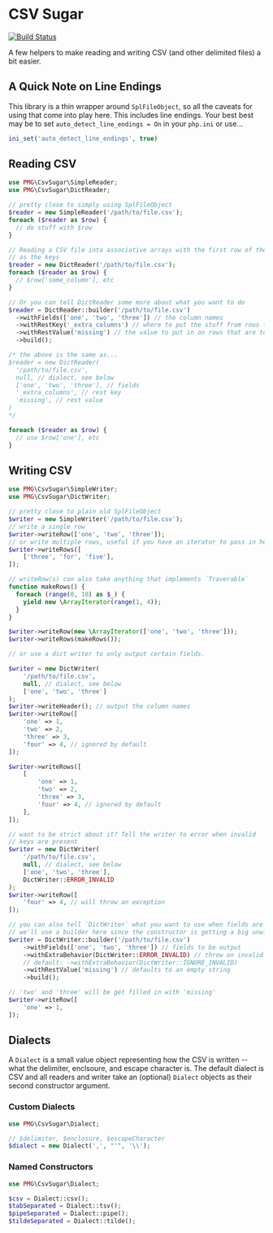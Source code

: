 # CSV Sugar

[![Build Status](https://travis-ci.org/AgencyPMG/CsvSugar.svg)](https://travis-ci.org/AgencyPMG/CsvSugar)

A few helpers to make reading and writing CSV (and other delimited files)
a bit easier.

## A Quick Note on Line Endings

This library is a thin wrapper around `SplFileObject`, so all the caveats for
using that come into play here. This includes line endings. Your best best may
be to set `auto_detect_line_endings = On` in your `php.ini` or use...

```php
ini_set('auto_detect_line_endings', true)
```

## Reading CSV

```php
use PMG\CsvSugar\SimpleReader;
use PMG\CsvSugar\DictReader;

// pretty close to simply using SplFileObject
$reader = new SimpleReader('/path/to/file.csv');
foreach ($reader as $row) {
  // do stuff with $row
}

// Reading a CSV file into associative arrays with the first row of the file
// as the keys
$reader = new DictReader('/path/to/file.csv');
foreach ($reader as $row) {
  // $row['some_column'], etc
}

// Or you can tell DictReader some more about what you want to do
$reader = DictReader::builder('/path/to/file.csv')
  ->withFields(['one', 'two', 'three']) // the column names
  ->withRestKey('_extra_columns') // where to put the stuff from rows that are too long
  ->withRestValue('missing') // the value to put in on rows that are too short
  ->build();

/* the above is the same as...
$reader = new DictReader(
  '/path/to/file.csv',
  null, // dialect, see below
  ['one', 'two', 'three'], // fields
  '_extra_columns', // rest key
  'missing', // rest value
)
*/

foreach ($reader as $row) {
  // use $row['one'], etc
}
```

## Writing CSV

```php
use PMG\CsvSugar\SimpleWriter;
use PMG\CsvSugar\DictWriter;

// pretty close to plain old SplFileObject
$writer = new SimpleWriter('/path/to/file.csv');
// write a single row
$writer->writeRow(['one', 'two', 'three']);
// or write multiple rows, useful if you have an iterator to pass in here
$writer->writeRows([
    ['three', 'for', 'five'],
]);

// writeRow(s) can also take anything that implements `Traverable`
function makeRows() {
  foreach (range(0, 10) as $_) {
    yield new \ArrayIterator(range(1, 4));
  }
}

$writer->writeRow(new \ArrayIterator(['one', 'two', 'three']));
$writer->writeRows(makeRows());

// or use a dict writer to only output certain fields.

$writer = new DictWriter(
    '/path/to/file.csv',
    null, // dialect, see below
    ['one', 'two', 'three']
);
$writer->writeHeader(); // output the column names
$writer->writeRow([
    'one' => 1,
    'two' => 2,
    'three' => 3,
    'four' => 4, // ignored by default
]);

$writer->writeRows([
    [
        'one' => 1,
        'two' => 2,
        'three' => 3,
        'four' => 4, // ignored by default
    ],
]);

// want to be strict about it? Tell the writer to error when invalid
// keys are present
$writer = new DictWriter(
    '/path/to/file.csv',
    null, // dialect, see below
    ['one', 'two', 'three'],
    DictWriter::ERROR_INVALID
);
$writer->writeRow([
    'four' => 4, // will throw an exception
]);

// you can also tell `DictWriter` what you want to use when fields are missing
// we'll use a builder here since the constructor is getting a big unwieldy
$writer = DictWriter::builder('/path/to/file.csv')
    ->withFields(['one', 'two', 'three']) // fields to be output
    ->withExtraBehavior(DictWriter::ERROR_INVALID) // throw on invalid fields
    // default: ->withExtraBehavior(DictWriter::IGNORE_INVALID)
    ->withRestValue('missing') // defaults to an empty string
    ->build();

// 'two' and 'three' will be get filled in with 'missing'
$writer->writeRow([
    'one' => 1,
]);
```

## Dialects

A `Dialect` is a small value object representing how the CSV is written -- what
the delimiter, enclsoure, and escape character is. The default dialect is CSV
and all readers and writer take an (optional) `Dialect` objects as their second
constructor argument.

### Custom Dialects

```php
use PMG\CsvSugar\Dialect;

// $delimiter, $enclosure, $escapeCharacter
$dialect = new Dialect(',', "'", '\\');
```

### Named Constructors

```php
use PMG\CsvSugar\Dialect;

$csv = Dialect::csv();
$tabSeparated = Dialect::tsv();
$pipeSeparated = Dialect::pipe();
$tildeSeparated = Dialect::tilde();
```
